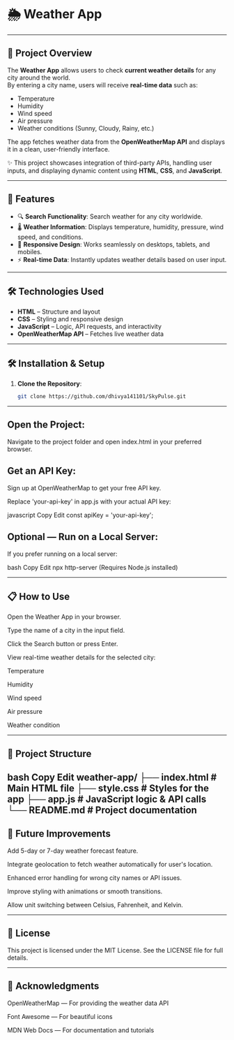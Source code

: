 # 🌦️ Weather App

---

## 📖 Project Overview

The **Weather App** allows users to check **current weather details** for any city around the world.  
By entering a city name, users will receive **real-time data** such as:

- Temperature
- Humidity
- Wind speed
- Air pressure
- Weather conditions (Sunny, Cloudy, Rainy, etc.)

The app fetches weather data from the **OpenWeatherMap API** and displays it in a clean, user-friendly interface.

✨ This project showcases integration of third-party APIs, handling user inputs, and displaying dynamic content using **HTML**, **CSS**, and **JavaScript**.

---

## 🎯 Features

- 🔍 **Search Functionality**: Search weather for any city worldwide.
- 🌡️ **Weather Information**: Displays temperature, humidity, pressure, wind speed, and conditions.
- 📱 **Responsive Design**: Works seamlessly on desktops, tablets, and mobiles.
- ⚡ **Real-time Data**: Instantly updates weather details based on user input.

---

## 🛠️ Technologies Used

- **HTML** – Structure and layout
- **CSS** – Styling and responsive design
- **JavaScript** – Logic, API requests, and interactivity
- **OpenWeatherMap API** – Fetches live weather data

---

## 🛠️ Installation & Setup

1. **Clone the Repository**:

   ```bash
   git clone https://github.com/dhivya141101/SkyPulse.git

---

## Open the Project:
Navigate to the project folder and open index.html in your preferred browser.

## Get an API Key:

Sign up at OpenWeatherMap to get your free API key.

Replace 'your-api-key' in app.js with your actual API key:

javascript
Copy
Edit
const apiKey = 'your-api-key';

## Optional — Run on a Local Server:
If you prefer running on a local server:

bash
Copy
Edit
npx http-server
(Requires Node.js installed)

---

## 📋 How to Use
Open the Weather App in your browser.

Type the name of a city in the input field.

Click the Search button or press Enter.

View real-time weather details for the selected city:

Temperature

Humidity

Wind speed

Air pressure

Weather condition

---

## 📂 Project Structure

bash
Copy
Edit
weather-app/
├── index.html        # Main HTML file
├── style.css         # Styles for the app
├── app.js            # JavaScript logic & API calls
└── README.md         # Project documentation
---

## 🚀 Future Improvements
 Add 5-day or 7-day weather forecast feature.

 Integrate geolocation to fetch weather automatically for user's location.

 Enhanced error handling for wrong city names or API issues.

 Improve styling with animations or smooth transitions.

 Allow unit switching between Celsius, Fahrenheit, and Kelvin.

---

## 📜 License
This project is licensed under the MIT License.
See the LICENSE file for full details.

---

## 🙏 Acknowledgments
OpenWeatherMap — For providing the weather data API

Font Awesome — For beautiful icons

MDN Web Docs — For documentation and tutorials

